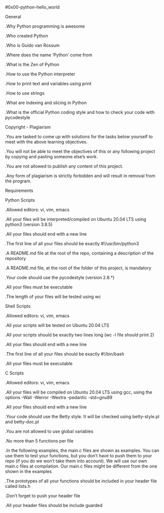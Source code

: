 #0x00-python-hello_world

General

.Why Python programming is awesome

.Who created Python

.Who is Guido van Rossum

.Where does the name ‘Python’ come from

.What is the Zen of Python

.How to use the Python interpreter

.How to print text and variables using print

.How to use strings

.What are indexing and slicing in Python

.What is the official Python coding style and how to check your code with pycodestyle

Copyright - Plagiarism

.You are tasked to come up with solutions for the tasks below yourself to meet with the above learning objectives.

.You will not be able to meet the objectives of this or any following project by copying and pasting someone else’s work.

.You are not allowed to publish any content of this project.

.Any form of plagiarism is strictly forbidden and will result in removal from the program.

Requirements

Python Scripts

.Allowed editors: vi, vim, emacs

.All your files will be interpreted/compiled on Ubuntu 20.04 LTS using python3 (version 3.8.5)

.All your files should end with a new line

.The first line of all your files should be exactly #!/usr/bin/python3

.A README.md file at the root of the repo, containing a description of the repository

.A README.md file, at the root of the folder of this project, is mandatory

.Your code should use the pycodestyle (version 2.8.*)

.All your files must be executable

.The length of your files will be tested using wc

Shell Scripts

.Allowed editors: vi, vim, emacs

.All your scripts will be tested on Ubuntu 20.04 LTS

.All your scripts should be exactly two lines long (wc -l file should print 2)

.All your files should end with a new line

.The first line of all your files should be exactly #!/bin/bash

.All your files must be executable

C Scripts

.Allowed editors: vi, vim, emacs

.All your files will be compiled on Ubuntu 20.04 LTS using gcc, using the options -Wall -Werror -Wextra -pedantic -std=gnu89

.All your files should end with a new line

.Your code should use the Betty style. It will be checked using betty-style.pl and betty-doc.pl

.You are not allowed to use global variables

.No more than 5 functions per file

.In the following examples, the main.c files are shown as examples. You can use them to test your functions, but you don’t have to push them to your repo (if you do we won’t take them into account). We will use our own main.c files at compilation. Our main.c files might be different from the one shown in the examples

.The prototypes of all your functions should be included in your header file called lists.h

.Don’t forget to push your header file

.All your header files should be include guarded
